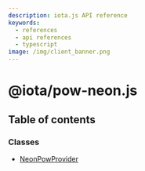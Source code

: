 ```yaml
---
description: iota.js API reference
keywords:
  - references
  - api references
  - typescript
image: /img/client_banner.png
---
```


# @iota/pow-neon.js

## Table of contents

### Classes

- [NeonPowProvider](classes/NeonPowProvider.md)
